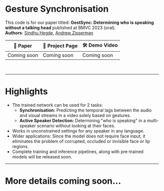 # Gesture Synchronisation 

This code is for our paper titled: **GestSync: Determining who is speaking without a talking head** published at BMVC 2023 (oral).<br />
**Authors**: [Sindhu Hegde](https://sindhu-hegde.github.io), [Andrew Zisserman](https://scholar.google.com/citations?hl=en&user=UZ5wscMAAAAJ) 

|   📝 Paper   |   📑 Project Page    |  🛠 Demo Video  |
|-----------|-------------------|---------------|
| Coming soon |    Coming soon | Coming soon | 
<br />

------
# Highlights

- The trained network can be used for 2 tasks:
  - **Synchronisation:** Predicting the temporal lags between the audio and visual streams in a video solely based on gestures.
  - **Active Speaker Detection:** Determining "who is speaking" in a multi-speaker scenario without looking at their faces.
- Works in unconstrained settings for any speaker in any language.
- Wider applications: Since the model does not require face input, it eliminates the problem of corrupted, occluded or invisible face or lip regions. 
- Complete training and inference pipelines, along with pre-trained models will be released soon. 

------
# More details coming soon...

